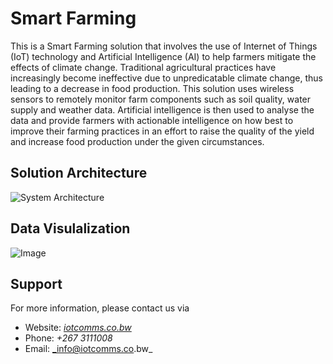 # Smart Farming
This is a Smart Farming solution that involves the use of Internet of Things (IoT) technology and Artificial Intelligence (AI) to help farmers mitigate the effects of climate change. Traditional agricultural practices have increasingly become ineffective due to unpredicatable climate change, thus leading to a decrease in food production. This solution uses wireless sensors to remotely monitor farm components such as soil quality, water supply and weather data. Artificial intelligence is then used to analyse the data and provide farmers with actionable intelligence on how best to improve their farming practices in an effort to raise the quality of the yield and increase food production under the given circumstances.

## Solution Architecture
![System Architecture](https://iotcomms.co.bw/api/SmartFarming/SystemArchitecture.png)

## Data Visulalization
![Image](https://iotcomms.co.bw/api/SmartFarming/Dashboard.gif)

## Support
For more information, please contact us via
* Website: [_iotcomms.co.bw_](https://iotcomms.co.bw)
* Phone: _+267 3111008_
* Email: _info@iotcomms.co.bw_ 
